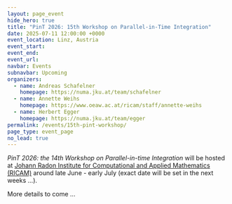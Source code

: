 ```yaml
---
layout: page_event
hide_hero: true
title: "PinT 2026: 15th Workshop on Parallel-in-Time Integration"
date: 2025-07-11 12:00:00 +0000
event_location: Linz, Austria
event_start:
event_end:
event_url:
navbar: Events
subnavbar: Upcoming
organizers:
  - name: Andreas Schafelner
    homepage: https://numa.jku.at/team/schafelner
  - name: Annette Weihs
    homepage: https://www.oeaw.ac.at/ricam/staff/annette-weihs
  - name: Herbert Egger
    homepage: https://numa.jku.at/team/egger
permalink: /events/15th-pint-workshop/
page_type: event_page
no_lead: true
---
```


_PinT 2026: the 14th Workshop on Parallel-in-time Integration_ will be hosted at [Johann Radon Institute for Computational and Applied Mathematics (RICAM)](https://www.oeaw.ac.at/ricam/home) around late June - early July (exact date will be set in the next weeks ...).

More details to come ...
